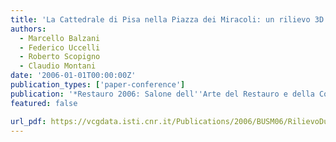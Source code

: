 ```yaml
---
title: 'La Cattedrale di Pisa nella Piazza dei Miracoli: un rilievo 3D per l’integrazione con i sistemi informativi di documentazione storica e di restauro'
authors:
  - Marcello Balzani
  - Federico Uccelli
  - Roberto Scopigno
  - Claudio Montani
date: '2006-01-01T00:00:00Z'
publication_types: ['paper-conference']
publication: '*Restauro 2006: Salone dell''Arte del Restauro e della Conservazione dei Beni Culturali e Ambientali*'
featured: false

url_pdf: https://vcgdata.isti.cnr.it/Publications/2006/BUSM06/RilievoDuomoPisa_catalogoFerrara06.pdf
---
```

